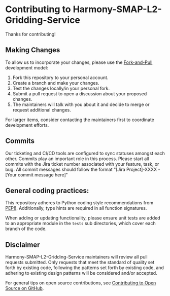 # Contributing to Harmony-SMAP-L2-Gridding-Service

Thanks for contributing!

## Making Changes

To allow us to incorporate your changes, please use the
[Fork-and-Pull](https://docs.github.com/en/pull-requests/collaborating-with-pull-requests/getting-started/about-collaborative-development-models#fork-and-pull-model)
development model:

1. Fork this repository to your personal account.
2. Create a branch and make your changes.
3. Test the changes locally/in your personal fork.
4. Submit a pull request to open a discussion about your proposed changes.
5. The maintainers will talk with you about it and decide to merge or request
   additional changes.

For larger items, consider contacting the maintainers first to coordinate
development efforts.

## Commits

Our ticketing and CI/CD tools are configured to sync statuses amongst each
other. Commits play an important role in this process. Please start all commits
with the Jira ticket number associated with your feature, task, or bug. All
commit messages should follow the format
"[Jira Project]-XXXX - [Your commit message here]"

## General coding practices:

This repository adheres to Python coding style recommendations from
[PEP8](https://peps.python.org/pep-0008/). Additionally, type hints are
required in all function signatures.

When adding or updating functionality, please ensure unit tests are added to
an appropriate module in the `tests` sub directories, which cover each branch
of the code.

## Disclaimer

Harmony-SMAP-L2-Gridding-Service maintainers will review all pull requests submitted. Only requests that
meet the standard of quality set forth by existing code, following the patterns
set forth by existing code, and adhering to existing design patterns will be
considered and/or accepted.

For general tips on open source contributions, see
[Contributing to Open Source on GitHub](https://guides.github.com/activities/contributing-to-open-source/).
